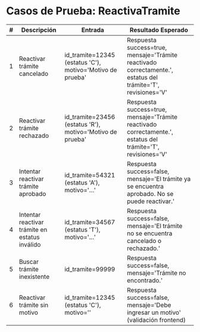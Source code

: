 # Casos de Prueba: ReactivaTramite

| # | Descripción | Entrada | Resultado Esperado |
|---|-------------|---------|--------------------|
| 1 | Reactivar trámite cancelado | id_tramite=12345 (estatus 'C'), motivo='Motivo de prueba' | Respuesta success=true, mensaje='Trámite reactivado correctamente.', estatus del trámite='T', revisiones='V' |
| 2 | Reactivar trámite rechazado | id_tramite=23456 (estatus 'R'), motivo='Motivo de prueba' | Respuesta success=true, mensaje='Trámite reactivado correctamente.', estatus del trámite='T', revisiones='V' |
| 3 | Intentar reactivar trámite aprobado | id_tramite=54321 (estatus 'A'), motivo='...' | Respuesta success=false, mensaje='El trámite ya se encuentra aprobado. No se puede reactivar.' |
| 4 | Intentar reactivar trámite en estatus inválido | id_tramite=34567 (estatus 'T'), motivo='...' | Respuesta success=false, mensaje='El trámite no se encuentra cancelado o rechazado.' |
| 5 | Buscar trámite inexistente | id_tramite=99999 | Respuesta success=false, mensaje='Trámite no encontrado.' |
| 6 | Reactivar trámite sin motivo | id_tramite=12345 (estatus 'C'), motivo='' | Respuesta success=false, mensaje='Debe ingresar un motivo' (validación frontend) |
